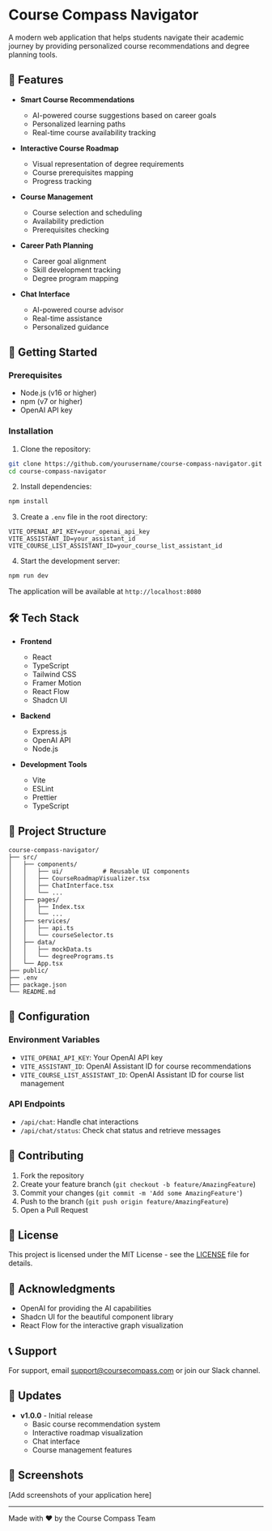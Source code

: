 # Course Compass Navigator

A modern web application that helps students navigate their academic journey by providing personalized course recommendations and degree planning tools.

## 🌟 Features

- **Smart Course Recommendations**
  - AI-powered course suggestions based on career goals
  - Personalized learning paths
  - Real-time course availability tracking

- **Interactive Course Roadmap**
  - Visual representation of degree requirements
  - Course prerequisites mapping
  - Progress tracking

- **Course Management**
  - Course selection and scheduling
  - Availability prediction
  - Prerequisites checking

- **Career Path Planning**
  - Career goal alignment
  - Skill development tracking
  - Degree program mapping

- **Chat Interface**
  - AI-powered course advisor
  - Real-time assistance
  - Personalized guidance

## 🚀 Getting Started

### Prerequisites

- Node.js (v16 or higher)
- npm (v7 or higher)
- OpenAI API key

### Installation

1. Clone the repository:
```bash
git clone https://github.com/yourusername/course-compass-navigator.git
cd course-compass-navigator
```

2. Install dependencies:
```bash
npm install
```

3. Create a `.env` file in the root directory:
```env
VITE_OPENAI_API_KEY=your_openai_api_key
VITE_ASSISTANT_ID=your_assistant_id
VITE_COURSE_LIST_ASSISTANT_ID=your_course_list_assistant_id
```

4. Start the development server:
```bash
npm run dev
```

The application will be available at `http://localhost:8080`

## 🛠️ Tech Stack

- **Frontend**
  - React
  - TypeScript
  - Tailwind CSS
  - Framer Motion
  - React Flow
  - Shadcn UI

- **Backend**
  - Express.js
  - OpenAI API
  - Node.js

- **Development Tools**
  - Vite
  - ESLint
  - Prettier
  - TypeScript

## 📁 Project Structure

```
course-compass-navigator/
├── src/
│   ├── components/
│   │   ├── ui/           # Reusable UI components
│   │   ├── CourseRoadmapVisualizer.tsx
│   │   ├── ChatInterface.tsx
│   │   └── ...
│   ├── pages/
│   │   ├── Index.tsx
│   │   └── ...
│   ├── services/
│   │   ├── api.ts
│   │   └── courseSelector.ts
│   ├── data/
│   │   ├── mockData.ts
│   │   └── degreePrograms.ts
│   └── App.tsx
├── public/
├── .env
├── package.json
└── README.md
```

## 🔧 Configuration

### Environment Variables

- `VITE_OPENAI_API_KEY`: Your OpenAI API key
- `VITE_ASSISTANT_ID`: OpenAI Assistant ID for course recommendations
- `VITE_COURSE_LIST_ASSISTANT_ID`: OpenAI Assistant ID for course list management

### API Endpoints

- `/api/chat`: Handle chat interactions
- `/api/chat/status`: Check chat status and retrieve messages

## 🤝 Contributing

1. Fork the repository
2. Create your feature branch (`git checkout -b feature/AmazingFeature`)
3. Commit your changes (`git commit -m 'Add some AmazingFeature'`)
4. Push to the branch (`git push origin feature/AmazingFeature`)
5. Open a Pull Request

## 📝 License

This project is licensed under the MIT License - see the [LICENSE](LICENSE) file for details.

## 🙏 Acknowledgments

- OpenAI for providing the AI capabilities
- Shadcn UI for the beautiful component library
- React Flow for the interactive graph visualization

## 📞 Support

For support, email support@coursecompass.com or join our Slack channel.

## 🔄 Updates

- **v1.0.0** - Initial release
  - Basic course recommendation system
  - Interactive roadmap visualization
  - Chat interface
  - Course management features

## 📱 Screenshots

[Add screenshots of your application here]

---

Made with ❤️ by the Course Compass Team
